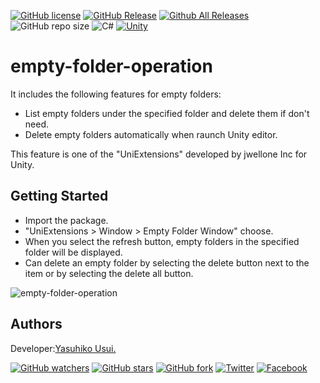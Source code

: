 [![GitHub license](https://img.shields.io/github/license/jwellone/empty-folder-operation.svg?style=plastic)](https://github.com/jwellone/empty-folder-operation/blob/main/LICENSE)
[![GitHub Release](https://img.shields.io/github/v/release/jwellone/empty-folder-operation.svg?style=plastic)](https://GitHub.com/jwellone/empty-folder-operation/releases/latest)
[![Github All Releases](https://img.shields.io/github/downloads/jwellone/empty-folder-operation/total?color=blue&style=plastic)](https://GitHub.com/jwellone/empty-folder-operation/releases)
![GitHub repo size](https://img.shields.io/github/repo-size/jwellone/empty-folder-operation?label=size&style=plastic)
![C#](https://img.shields.io/badge/C%23-239120?logo=c-sharp&style=plastic)
[![Unity](https://img.shields.io/badge/Unity-100000?logo=unity&style=plastic)](https://unity.com)


# empty-folder-operation
It includes the following features for empty folders:
- List empty folders under the specified folder and delete them if don't need.
- Delete empty folders automatically when raunch Unity editor.

This feature is one of the "UniExtensions" developed by jwellone Inc for Unity.


## Getting Started
- Import the package.
- "UniExtensions > Window > Empty Folder Window" choose.
- When you select the refresh button, empty folders in the specified folder will be displayed.
- Can delete an empty folder by selecting the delete button next to the item or by selecting the delete all button.

![empty-folder-operation](https://user-images.githubusercontent.com/85072161/127738028-96b4065b-ac33-4c9b-9f9c-7e99b6511419.gif)

## Authors
Developer:[Yasuhiko Usui.](https://github.com/UsuiYasuhiko-jw1)

[![GitHub watchers](https://img.shields.io/github/watchers/jwellone/empty-folder-operation.svg?style=social&label=Watch)](https://GitHub.com/jwellone/empty-folder-operation/watchers/)
[![GitHub stars](https://img.shields.io/github/stars/jwellone/empty-folder-operation.svg?style=social&label=Stars)](https://GitHub.com/jwellone/empty-folder-operation/stargazers)
[![GitHub fork](https://img.shields.io/github/forks/jwellone/empty-folder-operation.svg?style=social&label=Fork)](https://GitHub.com/jwellone/empty-folder-operation/network/members)
[![Twitter](https://img.shields.io/twitter/follow/jwellone?label=Twitter&logo=twitter&style=social)](http://twitter.com/jwellone)
[![Facebook](https://img.shields.io/badge/Facebook-1877F2?style=for-the-badge&logo=facebook&logoColor=white&style=plastic)](https://www.facebook.com/jwellone)
